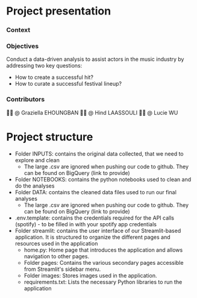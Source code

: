 # Project presentation

### Context
### Objectives

Conduct a data-driven analysis to assist actors in the music industry by addressing two key questions: 
- How to create a successful hit?
- How to curate a successful festival lineup?
  
### Contributors
👨‍💻 @ Graziella EHOUNGBAN
👨‍💻 @ Hind LAASSOULI
👨‍💻 @ Lucie WU
 
# Project structure
- Folder INPUTS: contains the original data collected, that we need to explore and clean
  - The large .csv are ignored when pushing our code to github. They can be found on BigQuery (link to provide)
- Folder NOTEBOOKS: contains the python notebooks used to clean and do the analyses
- Folder DATA: contains the cleaned data files used to run our final analyses
  - The large .csv are ignored when pushing our code to github. They can be found on BigQuery (link to provide)
- .env.template: contains the credentials required for the API calls (spotify) - to be filled in with your spotify app credentials
- Folder streamlit: contains the user interface of our Streamlit-based application. It is structured to organize the different pages and resources used in the application
  - home.py: Home page that introduces the application and allows navigation to other pages.
  - Folder pages: Contains the various secondary pages accessible from Streamlit's sidebar menu.
  - Folder images: Stores images used in the application.
  - requirements.txt: Lists the necessary Python libraries to run the application
